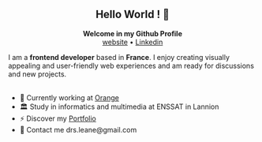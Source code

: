 <h2 align="center">Hello World ! 👋</h2>
<p align="center">
<b align="center">Welcome in my Github Profile</b>
  <br>
  <a href="leane-diraison.ovh">website</a>
  •
  <a href="https://www.google.com/">Linkedin</a>
</p>
I am a <b>frontend developer</b> based in <b>France</b>. I enjoy creating visually appealing and user-friendly web experiences and am ready for discussions and new projects.
<br>
<br>
<ul>
  <li> 💼 Currently working at <a href="https://www.orange.fr/portail?gclid=Cj0KCQjw0IGnBhDUARIsAMwFDLlNUIlmst72E2c-iO6AZEBXaSpP-ZcAAfn8JfuwUFF5TeDVI3t9froaAm4aEALw_wcB&gclsrc=aw.ds">Orange</a></li>
  <li> 🏛 Study in informatics and multimedia at ENSSAT in Lannion</li>
  <li> ⚡ Discover my <a href="leane-diraison.ovh">Portfolio</a></li>
  <li> 💬 Contact me drs.leane@gmail.com</li>
</ul>

